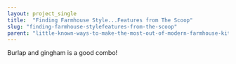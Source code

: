 ```yaml
---
layout: project_single
title:  "Finding Farmhouse Style...Features from The Scoop"
slug: "finding-farmhouse-stylefeatures-from-the-scoop"
parent: "little-known-ways-to-make-the-most-out-of-modern-farmhouse-kitchen"
---
```

Burlap and gingham is a good combo!